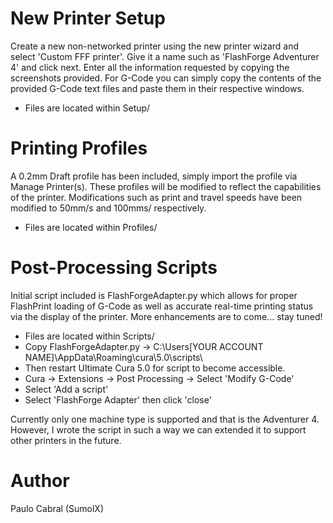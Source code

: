 # New Printer Setup
Create a new non-networked printer using the new printer wizard and select 'Custom FFF printer'.  Give it a name such as 'FlashForge Adventurer 4' and click next.  Enter all the information requested by copying the screenshots provided.  For G-Code you can simply copy the contents of the provided G-Code text files and paste them in their respective windows.

* Files are located within Setup/

# Printing Profiles
A 0.2mm Draft profile has been included, simply import the profile via Manage Printer(s).  These profiles will be modified to reflect the capabilities of the printer.  Modifications such as print and travel speeds have been modified to 50mm/s and 100mms/ respectively.

* Files are located within Profiles/

# Post-Processing Scripts
Initial script included is FlashForgeAdapter.py which allows for proper FlashPrint loading of G-Code as well as accurate real-time printing status via the display of the printer.  More enhancements are to come... stay tuned!

* Files are located within Scripts/
* Copy FlashForgeAdapter.py -> C:\Users\[YOUR ACCOUNT NAME]\AppData\Roaming\cura\5.0\scripts\
* Then restart Ultimate Cura 5.0 for script to become accessible.
* Cura -> Extensions -> Post Processing -> Select 'Modify G-Code'
* Select 'Add a script'
* Select 'FlashForge Adapter' then click 'close'

Currently only one machine type is supported and that is the Adventurer 4.  However, I wrote the script in such a way we can extended it to support other printers in the future.

# Author
Paulo Cabral (SumolX) 
